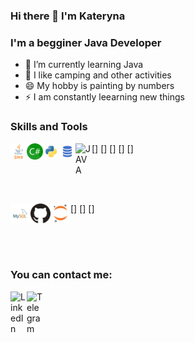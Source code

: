 ### Hi there 👋 I'm Kateryna

### I'm a begginer Java Developer

- 🌱 I’m currently learning Java
- 👯 I like camping and other activities
- 😄 My hobby is painting by numbers 
- ⚡ I am constantly leearning new things

### Skills and Tools

[<img align="left" alt="Java" width="26px" src="https://raw.githubusercontent.com/github/explore/5b3600551e122a3277c2c5368af2ad5725ffa9a1/topics/java/java.png" />]
[<img align="left" alt="C#" width="26px" src="https://raw.githubusercontent.com/github/explore/80688e429a7d4ef2fca1e82350fe8e3517d3494d/topics/csharp/csharp.png" />]
[<img align="left" alt="Python" width="26px" src="https://raw.githubusercontent.com/github/explore/80688e429a7d4ef2fca1e82350fe8e3517d3494d/topics/python/python.png" />]
[<img align="left" alt="SQL" width="26px" src="https://raw.githubusercontent.com/github/explore/80688e429a7d4ef2fca1e82350fe8e3517d3494d/topics/sql/sql.png" />]
[<img align="left" alt="JAVA" width="26px" src="" />]

<br />
<br />
<br />

[<img align="left" alt="MySQL" width="32px" src="https://raw.githubusercontent.com/github/explore/80688e429a7d4ef2fca1e82350fe8e3517d3494d/topics/mysql/mysql.png" />]
[<img align="left" alt="GitHub" width="32px" src="https://raw.githubusercontent.com/github/explore/89bdd9644f44d1b12180fd512b95574fe4c54617/topics/github-api/github-api.png" />]
[<img align="left" alt="JupiterNotebook" width="32px" src="https://raw.githubusercontent.com/github/explore/80688e429a7d4ef2fca1e82350fe8e3517d3494d/topics/jupyter-notebook/jupyter-notebook.png" />]

<br />
<br />
<br />

### You can contact me:

[<img align="left" alt="LinkedIn" width="26px" src="https://cdn-icons-png.flaticon.com/128/174/174857.png" />][linkedin]
[<img align="left" alt="Telegram" width="26px" src="https://cdn-icons-png.flaticon.com/128/2111/2111646.png" />][telegram]

[linkedin]: https://www.linkedin.com/in/kateryna-holtvianska-433540210/
[telegram]: https://t.me/KateHolt